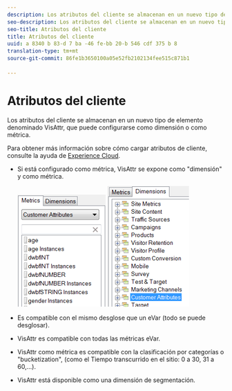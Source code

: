 ```yaml
---
description: Los atributos del cliente se almacenan en un nuevo tipo de elemento denominado VisAttr, que puede configurarse como dimensión o como métrica.
seo-description: Los atributos del cliente se almacenan en un nuevo tipo de elemento denominado VisAttr, que puede configurarse como dimensión o como métrica.
seo-title: Atributos del cliente
title: Atributos del cliente
uuid: a 8340 b 83-d 7 ba -46 fe-bb 20-b 546 cdf 375 b 8
translation-type: tm+mt
source-git-commit: 86fe1b3650100a05e52fb2102134fee515c871b1

---
```



# Atributos del cliente

Los atributos del cliente se almacenan en un nuevo tipo de elemento denominado VisAttr, que puede configurarse como dimensión o como métrica.

Para obtener más información sobre cómo cargar atributos de cliente, consulte la ayuda de [Experience Cloud](https://marketing.adobe.com/resources/help/en_US/mcloud/attributes.html).

* Si está configurado como métrica, VisAttr se expone como "dimensión" y como métrica.

   ![](assets/ca_metrics.png) ![](assets/ca_dimension.png)

* Es compatible con el mismo desglose que un eVar (todo se puede desglosar).
* VisAttr es compatible con todas las métricas eVar.
* VisAttr como métrica es compatible con la clasificación por categorías o "bucketization", (como el Tiempo transcurrido en el sitio: 0 a 30, 31 a 60,...).
* VisAttr está disponible como una dimensión de segmentación.

